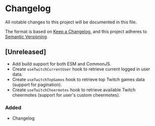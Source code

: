 # Changelog

All notable changes to this project will be documented in this file.

The format is based on [Keep a Changelog](https://keepachangelog.com/en/1.0.0/),
and this project adheres to [Semantic Versioning](https://semver.org/spec/v2.0.0.html).

## [Unreleased]

- Add build support for both ESM and CommonJS.
- Create `useTwitchCurrentUser` hook to retrieve current logged in user data.
- Create `useTwitchTopGames` hook to retrieve top Twitch games data (support for pagination).
- Create `useTwitchCheermotes` hook to retrieve available Twitch cheermotes (support for user's custom cheermotes).

### Added

- Changelog
